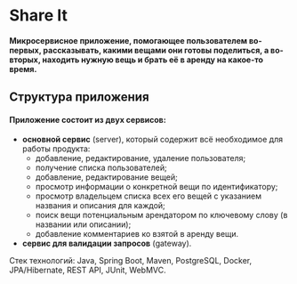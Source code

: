 # Share It
#### Микросервисное приложение, помогающее пользователем во-первых, рассказывать, какими вещами они готовы поделиться, а во-вторых, находить нужную вещь и брать её в аренду на какое-то время.
## Структура приложения
#### Приложение состоит из двух сервисов:
- **основной сервис** (server), который содержит всё необходимое для работы продукта:
  - добавление, редактирование, удаление пользователя;
  - получение списка пользователей;
  - добавление, редактирование вещей;
  - просмотр информации о конкретной вещи по идентификатору;
  - просмотр владельцем списка всех его вещей с указанием названия и описания для каждой;
  - поиск вещи потенциальным арендатором по ключевому слову (в названии или описании);
  - добавление комментариев ко взятой в аренду вещи.
- **сервис для валидации запросов** (gateway).

Стек технологий: Java, Spring Boot, Maven, PostgreSQL, Docker, JPA/Hibernate, REST API, JUnit, WebMVC.
